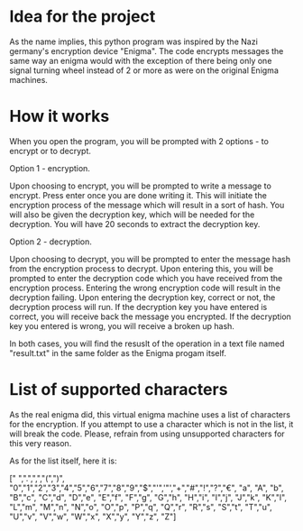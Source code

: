 # Idea for the project

As the name implies, this python program was inspired by the Nazi germany's encryption device "Enigma".
The code encrypts messages the same way an enigma would with the exception of there being only one
signal turning wheel instead of 2 or more as were on the original Enigma machines.


# How it works

When you open the program, you will be prompted with 2 options - to encrypt or to decrypt.

Option 1 - encryption.

  Upon choosing to encrypt, you will be prompted to write a message to encrypt. Press enter once you are done writing it.
  This will initiate the encryption process of the message which will result in a sort of hash. You will also be given the
  decryption key, which will be needed for the decryption.
  You will have 20 seconds to extract the decryption key.

  

Option 2 - decryption.

  Upon choosing to decrypt, you will be prompted to enter the message hash from the encryption process to decrypt.
  Upon entering this, you will be prompted to enter the decryption code which you have received from the encryption process.
  Entering the wrong encryption code will result in the decryption failing.
  Upon entering the decryption key, correct or not, the decryption process will run.
  If the decryption key you have entered is correct, you will receive back the message you encrypted.
  If the decryption key you entered is wrong, you will receive a broken up hash.    

  

In both cases, you will find the resuslt of the operation in a text file named "result.txt" in the same folder as the Enigma progam itself.

# List of supported characters

As the real enigma did, this virtual enigma machine uses a list of characters for the encryption.
If you attempt to use a character which is not in the list, it will break the code. Please, refrain
from using unsupported characters for this very reason.

As for the list itself, here it is:

[" ",".",",","(",")", "0","1","2","3","4","5","6","7","8","9","$","'",'"',"+","#","!","?","€", "a", "A", "b", "B","c", "C","d", "D","e", "E","f", "F","g", "G","h", "H","i", "I","j", "J","k", "K","l", "L","m", "M","n", "N","o", "O","p", "P","q", "Q","r", "R","s", "S","t", "T","u", "U","v", "V","w", "W","x", "X","y", "Y","z", "Z"]
